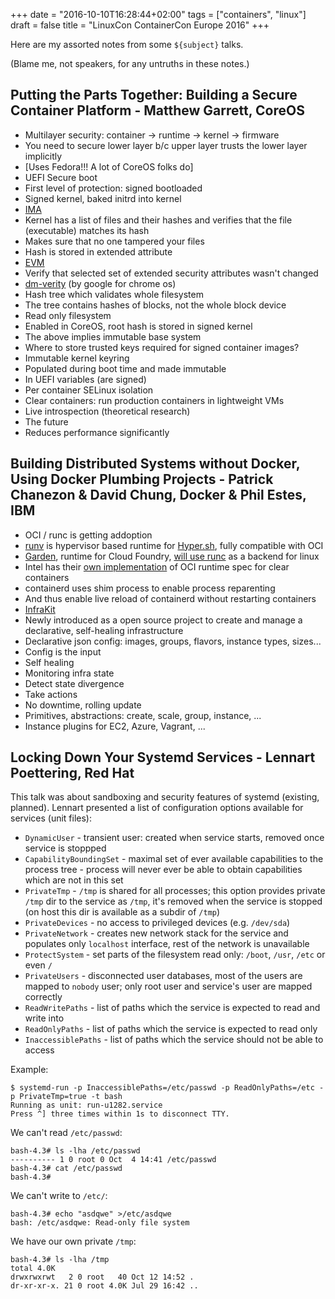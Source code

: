 +++
date = "2016-10-10T16:28:44+02:00"
tags = ["containers", "linux"]
draft = false
title = "LinuxCon ContainerCon Europe 2016"
+++

Here are my assorted notes from some `${subject}` talks.

<!--more-->

(Blame me, not speakers, for any untruths in these notes.)


## Putting the Parts Together: Building a Secure Container Platform - Matthew Garrett, CoreOS

 * Multilayer security: container → runtime → kernel → firmware
  * You need to secure lower layer b/c upper layer trusts the lower layer implicitly
 * [Uses Fedora!!! A lot of CoreOS folks do]
 * UEFI Secure boot
  * First level of protection: signed bootloaded
 * Signed kernel, baked initrd into kernel
 * [IMA](https://sourceforge.net/p/linux-ima/wiki/Home/)
  * Kernel has a list of files and their hashes and verifies that the file (executable) matches its hash
  * Makes sure that no one tampered your files
  * Hash is stored in extended attribute
 * [EVM](https://wiki.gentoo.org/wiki/Extended_Verification_Module)
  * Verify that selected set of extended security attributes wasn't changed
 * [dm-verity](https://source.android.com/security/verifiedboot/dm-verity.html) (by google for chrome os)
  * Hash tree which validates whole filesystem
  * The tree contains hashes of blocks, not the whole block device
  * Read only filesystem
  * Enabled in CoreOS, root hash is stored in signed kernel
 * The above implies immutable base system
 * Where to store trusted keys required for signed container images?
  * Immutable kernel keyring
  * Populated during boot time and made immutable
   * In UEFI variables (are signed)
 * Per container SELinux isolation
 * Clear containers: run production containers in lightweight VMs
 * Live introspection (theoretical research)
  * The future
  * Reduces performance significantly


## Building Distributed Systems without Docker, Using Docker Plumbing Projects - Patrick Chanezon & David Chung, Docker & Phil Estes, IBM

 * OCI / runc is getting addoption
  * [runv](https://github.com/hyperhq/runv) is hypervisor based runtime for [Hyper.sh](https://www.hyper.sh/), fully compatible with OCI
  * [Garden](https://www.cloudfoundry.org/garden-and-runc/), runtime for Cloud Foundry, [will use runc](https://github.com/hyperhq/runv) as a backend for linux
  * Intel has their [own implementation](https://github.com/01org/cc-oci-runtime) of OCI runtime spec for clear containers
 * containerd uses shim process to enable process reparenting
  * And thus enable live reload of containerd without restarting containers
 * [InfraKit](https://github.com/docker/infrakit)
  * Newly introduced as a open source project to create and manage a declarative, self-healing infrastructure
 * Declarative json config: images, groups, flavors, instance types, sizes...
 * Config is the input
 * Self healing
  * Monitoring infra state
  * Detect state divergence
  * Take actions
 * No downtime, rolling update
 * Primitives, abstractions: create, scale, group, instance, ...
 * Instance plugins for EC2, Azure, Vagrant, ...


## Locking Down Your Systemd Services - Lennart Poettering, Red Hat

This talk was about sandboxing and security features of systemd (existing,
planned). Lennart presented a list of configuration options available for
services (unit files):

 * `DynamicUser` - transient user: created when service starts, removed once service is stoppped
 * `CapabilityBoundingSet` - maximal set of ever available capabilities to the process tree - process will never ever be able to obtain capabilities which are not in this set
 * `PrivateTmp` - `/tmp` is shared for all processes; this option provides private `/tmp` dir to the service as `/tmp`, it's removed when the service is stopped (on host this dir is available as a subdir of `/tmp`)
 * `PrivateDevices` - no access to privileged devices (e.g. `/dev/sda`)
 * `PrivateNetwork` - creates new network stack for the service and populates only `localhost` interface, rest of the network is unavailable
 * `ProtectSystem` - set parts of the filesystem read only: `/boot`, `/usr`, `/etc` or even `/`
 * `PrivateUsers` - disconnected user databases, most of the users are mapped to `nobody` user; only root user and service's user are mapped correctly
 * `ReadWritePaths` - list of paths which the service is expected to read and write into
 * `ReadOnlyPaths` - list of paths which the service is expected to read only
 * `InaccessiblePaths` - list of paths which the service should not be able to access

Example:

```
$ systemd-run -p InaccessiblePaths=/etc/passwd -p ReadOnlyPaths=/etc -p PrivateTmp=true -t bash
Running as unit: run-u1282.service
Press ^] three times within 1s to disconnect TTY.
```

We can't read `/etc/passwd`:

```
bash-4.3# ls -lha /etc/passwd
---------- 1 0 root 0 Oct  4 14:41 /etc/passwd
bash-4.3# cat /etc/passwd
bash-4.3# 
```

We can't write to `/etc/`:

```
bash-4.3# echo "asdqwe" >/etc/asdqwe
bash: /etc/asdqwe: Read-only file system
```

We have our own private `/tmp`:

```
bash-4.3# ls -lha /tmp
total 4.0K
drwxrwxrwt   2 0 root   40 Oct 12 14:52 .
dr-xr-xr-x. 21 0 root 4.0K Jul 29 16:42 ..
```

